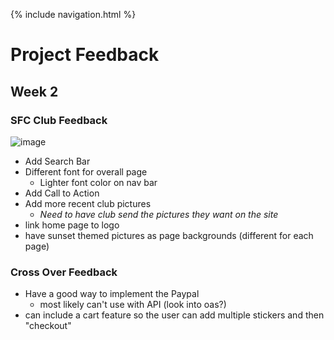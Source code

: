 {% include navigation.html %}

# Project Feedback

## Week 2
### SFC Club Feedback
![image](https://user-images.githubusercontent.com/70492417/160447387-2216be4c-7092-422f-b7ea-a7a140b9c7e8.png)
- Add Search Bar
- Different font for overall page
     - Lighter font color on nav bar
- Add Call to Action
- Add more recent club pictures
    - _Need to have club send the pictures they want on the site_
- link home page to logo
- have sunset themed pictures as page backgrounds (different for each page)

### Cross Over Feedback
- Have a good way to implement the Paypal
     - most likely can't use with API (look into oas?)
- can include a cart feature so the user can add multiple stickers and then "checkout"
 
